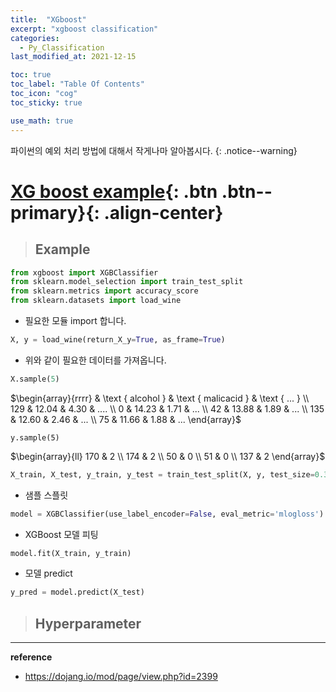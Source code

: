 ```yaml
---
title:  "XGboost"
excerpt: "xgboost classification"
categories:
  - Py_Classification
last_modified_at: 2021-12-15

toc: true
toc_label: "Table Of Contents"
toc_icon: "cog"
toc_sticky: true

use_math: true
---
```


 파이썬의 예외 처리 방법에 대해서 작게나마 알아봅시다.
{: .notice--warning}

# [XG boost example](#link){: .btn .btn--primary}{: .align-center}

> ## Example

```python
from xgboost import XGBClassifier
from sklearn.model_selection import train_test_split
from sklearn.metrics import accuracy_score
from sklearn.datasets import load_wine
```

- 필요한 모듈 import 합니다.

```python
X, y = load_wine(return_X_y=True, as_frame=True)
```

- 위와 같이 필요한 데이터를 가져옵니다.

```python
X.sample(5)
```

$\begin{array}{rrrr} 
& \text { alcohol } & \text { malicacid } & \text { ... } \\
129 & 12.04 & 4.30 & .... \\
0 & 14.23 & 1.71 & ... \\
42 & 13.88 & 1.89 & ... \\
135 & 12.60 & 2.46 & ... \\
75 & 11.66 & 1.88 & ...
\end{array}$

```
y.sample(5)
```

$\begin{array}{ll}
170 & 2 \\
174 & 2 \\
50 & 0 \\
51 & 0 \\
137 & 2
\end{array}$

```python
X_train, X_test, y_train, y_test = train_test_split(X, y, test_size=0.3, random_state=1)
```

- 샘플 스플릿

```python
model = XGBClassifier(use_label_encoder=False, eval_metric='mlogloss')
```

- XGBoost 모델 피팅

```python
model.fit(X_train, y_train)
```

- 모델 predict

```python
y_pred = model.predict(X_test)
```

> ## Hyperparameter







---

**reference**

- <https://dojang.io/mod/page/view.php?id=2399>





